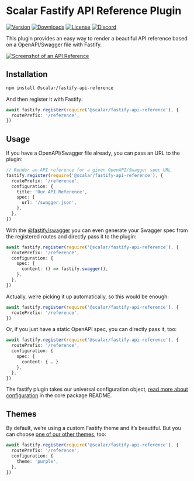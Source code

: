 # Scalar Fastify API Reference Plugin

[![Version](https://img.shields.io/npm/v/%40scalar/fastify-api-reference)](https://www.npmjs.com/package/@scalar/fastify-api-reference)
[![Downloads](https://img.shields.io/npm/dm/%40scalar/fastify-api-reference)](https://www.npmjs.com/package/@scalar/fastify-api-reference)
[![License](https://img.shields.io/npm/l/%40scalar%2Ffastify-api-reference)](https://www.npmjs.com/package/@scalar/fastify-api-reference)
[![Discord](https://img.shields.io/discord/1135330207960678410?style=flat&color=5865F2)](https://discord.gg/8HeZcRGPFS)

This plugin provides an easy way to render a beautiful API reference based on a OpenAPI/Swagger file with Fastify.

[![Screenshot of an API Reference](https://github.com/scalar/scalar/assets/6201407/d8beb5e1-bf64-4589-8cb0-992ba79215a8)](https://docs.scalar.com/swagger-editor)

## Installation

```bash
npm install @scalar/fastify-api-reference
```

And then register it with Fastify:

```ts
await fastify.register(require('@scalar/fastify-api-reference'), {
  routePrefix: '/reference',
})
```

## Usage

If you have a OpenAPI/Swagger file already, you can pass an URL to the plugin:

```ts
// Render an API reference for a given OpenAPI/Swagger spec URL
fastify.register(require('@scalar/fastify-api-reference'), {
  routePrefix: '/reference',
  configuration: {
    title: 'Our API Reference',
    spec: {
      url: '/swagger.json',
    },
  },
})
```

With the [@fastify/swagger](https://github.com/fastify/fastify-swagger) you can even generate your Swagger spec from the registered routes and directly pass it to the plugin:

```ts
await fastify.register(require('@scalar/fastify-api-reference'), {
  routePrefix: '/reference',
  configuration: {
    spec: {
      content: () => fastify.swagger(),
    },
  },
})
```

Actually, we’re picking it up automatically, so this would be enough:

```ts
await fastify.register(require('@scalar/fastify-api-reference'), {
  routePrefix: '/reference',
})
```

Or, if you just have a static OpenAPI spec, you can directly pass it, too:

```ts
await fastify.register(require('@scalar/fastify-api-reference'), {
  routePrefix: '/reference',
  configuration: {
    spec: {
      content: { … }
    },
  },
})
```

The fastify plugin takes our universal configuration object, [read more about configuration](https://github.com/scalar/scalar/tree/main/packages/api-reference#configuration) in the core package README.

## Themes

By default, we’re using a custom Fastify theme and it’s beautiful. But you can choose [one of our other themes](https://github.com/scalar/scalar/tree/main/packages/themes), too:

```ts
await fastify.register(require('@scalar/fastify-api-reference'), {
  routePrefix: '/reference',
  configuration: {
    theme: 'purple',
  },
})
```
